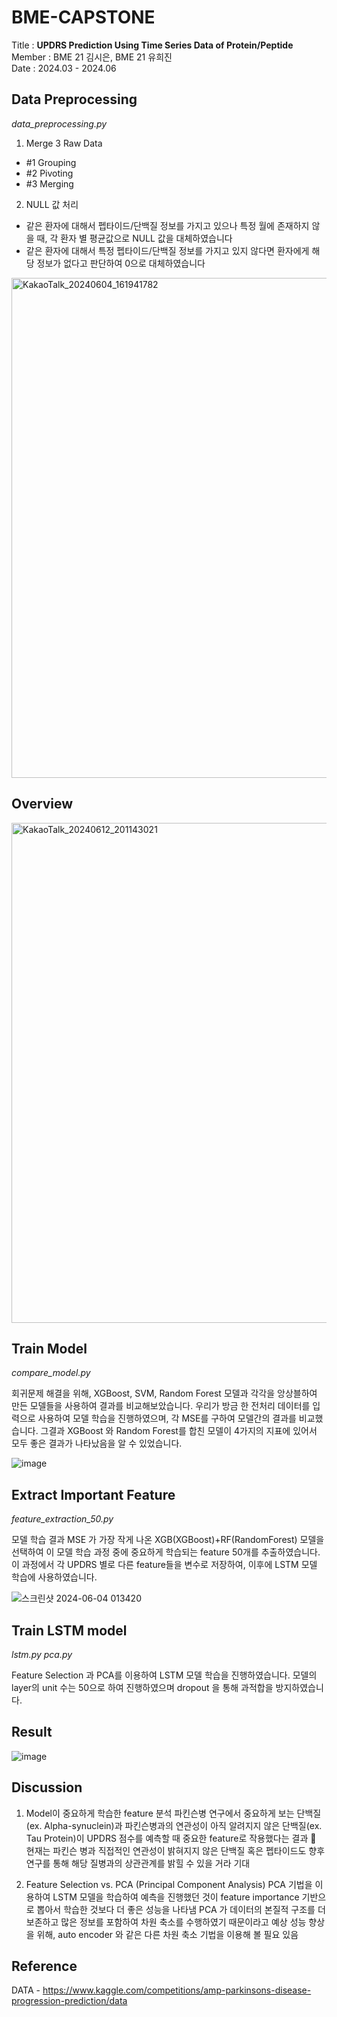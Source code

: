 # BME-CAPSTONE 

Title : **UPDRS Prediction Using Time Series Data of Protein/Peptide** <br/>
Member : BME 21 김시은, BME 21 유희진 <br/>
Date : 2024.03 - 2024.06 <br/>


## Data Preprocessing
_data_preprocessing.py_

1. Merge 3 Raw Data
- #1 Grouping
- #2 Pivoting
- #3 Merging

2. NULL 값 처리
* 같은 환자에 대해서 펩타이드/단백질 정보를 가지고 있으나 특정 월에 존재하지 않을 때, 각 환자 별 평균값으로 NULL 값을 대체하였습니다
* 같은 환자에 대해서 특정 펩타이드/단백질 정보를 가지고 있지 않다면 환자에게 해당 정보가 없다고 판단하여 0으로 대체하였습니다

<img width="800" alt="KakaoTalk_20240604_161941782" src="https://github.com/kse27/BME-CAPSTONE/assets/145419092/3db404af-11c4-4db4-a754-7b05e4179db0">

## Overview
<img width="800" alt="KakaoTalk_20240612_201143021" src="https://github.com/kse27/BME-CAPSTONE/assets/145419092/03625cb3-77b1-4f85-8c66-6fd0a8365e2b">


## Train Model
_compare_model.py_

회귀문제 해결을 위해, XGBoost, SVM, Random Forest 모델과 각각을 앙상블하여 만든 모델들을 사용하여 결과를 비교해보았습니다. 우리가 방금 한 전처리 데이터를 입력으로 사용하여 모델 학습을 진행하였으며, 각 MSE를 구하여 모델간의 결과를 비교했습니다. 그결과 XGBoost 와 Random Forest를 합친 모델이 4가지의 지표에 있어서 모두 좋은 결과가 나타났음을 알 수 있었습니다. 

![image](https://github.com/kse27/BME-CAPSTONE/assets/145419092/12753828-81bd-47b1-9292-6cfea930c8ea)


## Extract Important Feature
_feature_extraction_50.py_

모델 학습 결과 MSE 가 가장 작게 나온 XGB(XGBoost)+RF(RandomForest) 모델을 선택하여 이 모델 학습 과정 중에 중요하게 학습되는 feature 50개를 추출하였습니다. 이 과정에서 각 UPDRS 별로 다른 feature들을 변수로 저장하여, 이후에 LSTM 모델 학습에 사용하였습니다.

![스크린샷 2024-06-04 013420](https://github.com/kse27/BME-CAPSTONE/assets/145419092/df5bf007-a145-4240-a0ff-d82517cd254e)

## Train LSTM model
_lstm.py_
_pca.py_

Feature Selection 과 PCA를 이용하여 LSTM 모델 학습을 진행하였습니다. 모델의 layer의 unit 수는 50으로 하여 진행하였으며 dropout 을 통해 과적합을 방지하였습니다.

## Result
![image](https://github.com/kse27/BME-CAPSTONE/assets/145419092/83a0453f-9f75-474e-b2fc-afb9fe1fac38)

## Discussion
1. Model이 중요하게 학습한  feature 분석
파킨슨병 연구에서 중요하게 보는 단백질(ex. Alpha-synuclein)과 파킨슨병과의 연관성이 아직 알려지지 않은 단백질(ex. Tau Protein)이 UPDRS 점수를 예측할 때 중요한 feature로 작용했다는 결과
 현재는 파킨슨 병과 직접적인 연관성이 밝혀지지 않은 단백질 혹은 펩타이드도 향후 연구를 통해 해당 질병과의 상관관계를 밝힐 수 있을 거라 기대

   
2. Feature Selection vs. PCA (Principal Component Analysis)
PCA 기법을 이용하여 LSTM 모델을 학습하여 예측을 진행했던 것이 feature importance 기반으로 뽑아서 학습한 것보다 더 좋은 성능을 나타냄
PCA 가 데이터의 본질적 구조를 더 보존하고 많은 정보를 포함하여 차원 축소를 수행하였기 때문이라고 예상
성능 향상을 위해, auto encoder 와 같은 다른 차원 축소 기법을 이용해 볼 필요 있음

   
## Reference
DATA - https://www.kaggle.com/competitions/amp-parkinsons-disease-progression-prediction/data <br/>
